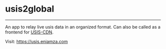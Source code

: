 # usis2global
---

An app to relay live usis data in an organized format. Can also be called as a frontend for [USIS-CDN](https://usis-cdn.eniamza.com/usisdump.json).

Visit: https://usis.eniamza.com 
